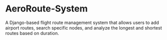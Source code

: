 # AeroRoute-System
A Django-based flight route management system that allows users to add airport routes, search specific nodes, and analyze the longest and shortest routes based on duration.
